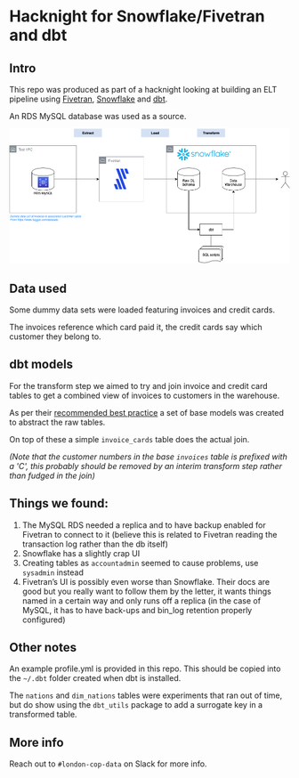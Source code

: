 # Hacknight for Snowflake/Fivetran and dbt

## Intro

This repo was produced as part of a hacknight looking at building an ELT pipeline using [Fivetran](https://fivetran.com), [Snowflake](https://snowflake.com) and [dbt](https://dbt.readme.io/docs/overview).

An RDS MySQL database was used as a source.

![Picture of pipeline](doc/hacknight.png)

## Data used

Some dummy data sets were loaded featuring invoices and credit cards.

The invoices reference which card paid it, the credit cards say which customer they belong to.

## dbt models

For the transform step we aimed to try and join invoice and credit card tables to get a combined view of invoices to customers in the warehouse.

As per their [recommended best practice](https://docs.getdbt.com/docs/best-practices#section-limit-dependencies-on-raw-data) a set of base models was created to abstract the raw tables.

On top of these a simple `invoice_cards` table does the actual join.

_(Note that the customer numbers in the base `invoices` table is prefixed with a 'C', this probably should be removed by an interim transform step rather than fudged in the join)_

## Things we found:

1. The MySQL RDS needed a replica and to have backup enabled for Fivetran to connect to it (believe this is related to Fivetran reading the transaction log rather than the db itself)
2. Snowflake has a slightly crap UI
3. Creating tables as `accountadmin` seemed to cause problems, use `sysadmin` instead
4. Fivetran’s UI is possibly even worse than Snowflake. Their docs are good but you really want to follow them by the letter, it wants things named in a certain way and only runs off a replica (in the case of MySQL, it has to have back-ups and bin_log retention properly configured)

## Other notes

An example profile.yml is provided in this repo.  This should be copied into the `~/.dbt` folder created when dbt is installed. 

The `nations` and `dim_nations` tables were experiments that ran out of time, but do show using the `dbt_utils` package to add a surrogate key in a transformed table.

## More info

Reach out to `#london-cop-data` on Slack for more info.